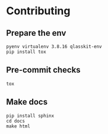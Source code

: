 # Contributing

## Prepare the env

```
pyenv virtualenv 3.8.16 qlasskit-env
pip install tox
```


## Pre-commit checks

```
tox
```


## Make docs

```
pip install sphinx
cd docs
make html
```